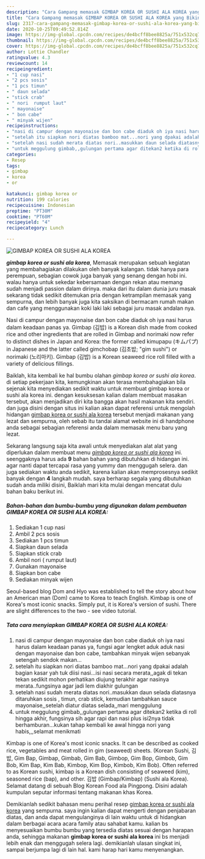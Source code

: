 ```yaml
---
description: "Cara Gampang memasak GIMBAP KOREA OR SUSHI ALA KOREA yang Bikin Ngiler"
title: "Cara Gampang memasak GIMBAP KOREA OR SUSHI ALA KOREA yang Bikin Ngiler"
slug: 2317-cara-gampang-memasak-gimbap-korea-or-sushi-ala-korea-yang-bikin-ngiler
date: 2020-10-25T09:49:52.814Z
image: https://img-global.cpcdn.com/recipes/de4bcff8bee8825a/751x532cq70/gimbap-korea-or-sushi-ala-korea-foto-resep-utama.jpg
thumbnail: https://img-global.cpcdn.com/recipes/de4bcff8bee8825a/751x532cq70/gimbap-korea-or-sushi-ala-korea-foto-resep-utama.jpg
cover: https://img-global.cpcdn.com/recipes/de4bcff8bee8825a/751x532cq70/gimbap-korea-or-sushi-ala-korea-foto-resep-utama.jpg
author: Lottie Chandler
ratingvalue: 4.3
reviewcount: 14
recipeingredient:
- "1 cup nasi"
- "2 pcs sosis"
- "1 pcs timun"
- " daun selada"
- "stick crab"
- " nori  rumput laut"
- " mayonaise"
- " bon cabe"
- " minyak wijen"
recipeinstructions:
- "nasi di campur dengan mayonaise dan bon cabe diaduk oh iya nasi harus dalam keadaan panas ya, fungsi agar lengket aduk aduk nasi dengan mayonaise dan bon cabe, tambahkan minyak wijen sebanyak setengah sendok makan..."
- "setelah itu siapkan nori diatas bamboo mat...nori yang dpakai adalah bagian kasar yah tuk diisi nasi...isi nasi secara merata,,agak di tekan tekan sedikit mohon perhatikan diujung terakhir agar nasinya merata..fungsinya agar jadi lem diakhir gulungan"
- "setelah nasi sudah merata diatas nori..masukkan daun selada diatasnya ditaruhkan sosis , timun, crab stick, kemudian tambahkan sauce mayonaise,,setelah diatur diatas selada,,mari menggulung"
- "untuk meggulung gimbab,,gulungan pertama agar ditekan2 ketika di roll hingga akhir, fungsinya sih agar rapi dan nasi plus isi2nya tidak berhamburan...kukan tahap kembali ke awal hingga nori yang habis,,,selamat menikmati"
categories:
- Resep
tags:
- gimbap
- korea
- or

katakunci: gimbap korea or 
nutrition: 199 calories
recipecuisine: Indonesian
preptime: "PT30M"
cooktime: "PT60M"
recipeyield: "4"
recipecategory: Lunch

---
```



![GIMBAP KOREA OR SUSHI ALA KOREA](https://img-global.cpcdn.com/recipes/de4bcff8bee8825a/751x532cq70/gimbap-korea-or-sushi-ala-korea-foto-resep-utama.jpg)

<b><i>gimbap korea or sushi ala korea</i></b>, Memasak merupakan sebuah kegiatan yang membahagiakan dilakukan oleh banyak kalangan. tidak hanya para perempuan, sebagian cowok juga banyak yang senang dengan hobi ini. walau hanya untuk sekedar kebersamaan dengan rekan atau memang sudah menjadi passion dalam dirinya. maka dari itu dalam dunia juru masak sekarang tidak sedikit ditemukan pria dengan ketrampilan memasak yang sempurna, dan lebih banyak juga kita saksikan di bermacam rumah makan dan cafe yang menggunakan koki laki laki sebagai juru masak andalan nya.

Nasi di campur dengan mayonaise dan bon cabe diaduk oh iya nasi harus dalam keadaan panas ya. Gimbap (김밥) is a Korean dish made from cooked rice and other ingredients that are rolled in Gimbap and norimaki now refer to distinct dishes in Japan and Korea: the former called kimupapu (キムパプ) in Japanese and the latter called gimchobap (김초밥; &#34;gim sushi&#34;) or norimaki (노리마키). Gimbap (김밥) is a Korean seaweed rice roll filled with a variety of delicious fillings.

Baiklah, kita kembali ke hal bumbu olahan <i>gimbap korea or sushi ala korea</i>. di setiap pekerjaan kita, kemungkinan akan terasa membahagiakan bila sejenak kita menyediakan sedikit waktu untuk membuat gimbap korea or sushi ala korea ini. dengan kesuksesan kalian dalam membuat masakan tersebut, akan menjadikan diri kita bangga akan hasil makanan kita sendiri. dan juga disini dengan situs ini kalian akan dapat referensi untuk mengolah hidangan <u>gimbap korea or sushi ala korea</u> tersebut menjadi makanan yang lezat dan sempurna, oleh sebab itu tandai alamat website ini di handphone anda sebagai sebagian referensi anda dalam memasak menu baru yang lezat.


Sekarang langsung saja kita awali untuk menyediakan alat alat yang diperlukan dalam membuat menu <u><i>gimbap korea or sushi ala korea</i></u> ini. seenggaknya harus ada <b>9</b> bahan bahan yang dibutuhkan di hidangan ini. agar nanti dapat tercapai rasa yang yummy dan menggugah selera. dan juga sediakan waktu anda sedikit, karena kalian akan memprosesnya sedikit banyak dengan <b>4</b> langkah mudah. saya berharap segala yang dibutuhkan sudah anda miliki disini, Baiklah mari kita mulai dengan mencatat dulu bahan baku berikut ini.

<!--inarticleads1-->

##### Bahan-bahan dan bumbu-bumbu yang digunakan dalam pembuatan GIMBAP KOREA OR SUSHI ALA KOREA:

1. Sediakan 1 cup nasi
1. Ambil 2 pcs sosis
1. Sediakan 1 pcs timun
1. Siapkan  daun selada
1. Siapkan stick crab
1. Ambil  nori ( rumput laut)
1. Gunakan  mayonaise
1. Siapkan  bon cabe
1. Sediakan  minyak wijen


Seoul-based blog Dom and Hyo was established to tell the story about how an American man (Dom) came to Korea to teach English. Kimbap is one of Korea&#39;s most iconic snacks. Simply put, it is Korea&#39;s version of sushi. There are slight differences to the two - see video tutorial. 

<!--inarticleads2-->

##### Tata cara menyiapkan GIMBAP KOREA OR SUSHI ALA KOREA:

1. nasi di campur dengan mayonaise dan bon cabe diaduk oh iya nasi harus dalam keadaan panas ya, fungsi agar lengket aduk aduk nasi dengan mayonaise dan bon cabe, tambahkan minyak wijen sebanyak setengah sendok makan...
1. setelah itu siapkan nori diatas bamboo mat...nori yang dpakai adalah bagian kasar yah tuk diisi nasi...isi nasi secara merata,,agak di tekan tekan sedikit mohon perhatikan diujung terakhir agar nasinya merata..fungsinya agar jadi lem diakhir gulungan
1. setelah nasi sudah merata diatas nori..masukkan daun selada diatasnya ditaruhkan sosis , timun, crab stick, kemudian tambahkan sauce mayonaise,,setelah diatur diatas selada,,mari menggulung
1. untuk meggulung gimbab,,gulungan pertama agar ditekan2 ketika di roll hingga akhir, fungsinya sih agar rapi dan nasi plus isi2nya tidak berhamburan...kukan tahap kembali ke awal hingga nori yang habis,,,selamat menikmati


Kimbap is one of Korea&#39;s most iconic snacks. It can be described as cooked rice, vegetables and meat rolled in gim (seaweed) sheets. (Korean Sushi, 김밥, Gim Bap, Gimbap, Gimbab, Gim Bab, Gimbop, Gim Bop, Gimbob, Gim Bob, Kim Bap, Kim Bab, Kimbop, Kim Bop, Kimbob, Kim Bob). Often referred to as Korean sushi, kimbap is a Korean dish consisting of seaweed (kim), seasoned rice (bap), and other. 김밥 (Gimbap/Kimbap) (Sushi ala Korea). Selamat datang di sebuah Blog Korean Food ala Pingpong. Disini adalah kumpulan seputar informasi tentang makanan khas Korea. 

Demikianlah sedikit bahasan menu perihal resep <u>gimbap korea or sushi ala korea</u> yang sempurna. saya ingin kalian dapat mengerti dengan penjabaran diatas, dan anda dapat mengulanginya di lain waktu untuk di hidangkan dalam berbagai acara acara family atau sahabat kamu. kalian bs menyesuaikan bumbu bumbu yang tersedia diatas sesuai dengan harapan anda, sehingga makanan <b>gimbap korea or sushi ala korea</b> ini bs menjadi lebih enak dan menggugah selera lagi. demikianlah ulasan singkat ini, sampai berjumpa lagi di lain hal. kami harap hari kamu menyenangkan.
